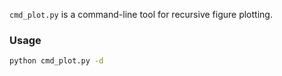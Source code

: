 `cmd_plot.py` is a command-line tool for recursive figure plotting.

### Usage
```bash
python cmd_plot.py -d 
```